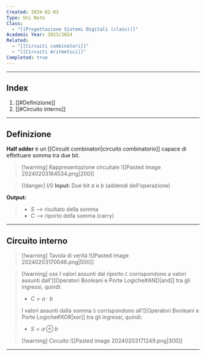 ```yaml
---
Created: 2024-02-03
Type: Uni Note
Class:
  - "[[Progettazione Sistemi Digitali (class)]]"
Academic Year: 2023/2024
Related:
  - "[[Circuiti combinatori]]"
  - "[[Circuiti Aritmetici]]"
Completed: true
---
```

---
## Index
1. [[#Definizione]]
2. [[#Circuito interno]]

---
## Definizione
**Half adder** è un [[Circuiti combinatori|circuito combinatorio]] capace di effettuare somma tra due bit.

>[!warning] Rappresentazione circuitale
>![[Pasted image 20240203164534.png|200]]

>[!danger] I/0
**Input:**  Due bit *a* e *b* (addendi dell'operazione)
>
**Output:** 
>- *S* --> risultato della somma
>- *C* --> riporto della somma (carry)

---
## Circuito interno

>[!warning] Tavola di verità
>![[Pasted image 20240203170046.png|500]]

>[!warning] oss
>I valori assunti dal riporto `C` corrispondono a valori assunti dall'[[Operatori Booleani e Porte Logiche#AND|and]] tra gli ingressi, quindi:
>- $C = a \cdot b$ 
>
>I valori assunti dalla somma `S` corrispondono all'[[Operatori Booleani e Porte Logiche#XOR|xor]] tra gli ingressi, quindi:
>- $S = a \oplus b$

>[!warning] Circuito
>![[Pasted image 20240203171249.png|300]]

---